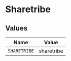 # Sharetribe


## Values

| Name         | Value        |
| ------------ | ------------ |
| `SHARETRIBE` | sharetribe   |